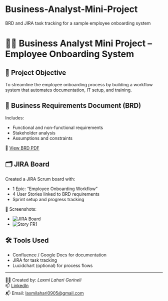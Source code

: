 # Business-Analyst-Mini-Project
BRD and JIRA task tracking for a sample employee onboarding system
# 🧑‍💼 Business Analyst Mini Project – Employee Onboarding System

## 📌 Project Objective
To streamline the employee onboarding process by building a workflow system that automates documentation, IT setup, and training.

## 📄 Business Requirements Document (BRD)
Includes:
- Functional and non-functional requirements
- Stakeholder analysis
- Assumptions and constraints

📎 [View BRD PDF](./BRD_Employee_Onboarding.pdf)

## 🗂️ JIRA Board
Created a JIRA Scrum board with:
- 1 Epic: “Employee Onboarding Workflow”
- 4 User Stories linked to BRD requirements
- Sprint setup and progress tracking

📸 Screenshots:
- ![JIRA Board](./JIRA_Board_1.png)
- ![Story FR1](./JIRA_Story_FR1.png)

## 🛠️ Tools Used
- Confluence / Google Docs for documentation
- JIRA for task tracking
- Lucidchart (optional) for process flows

---

👩‍💼 Created by: *Laxmi Lahari Gorineli*  
📫 [LinkedIn](https://linkedin.com/in/laxmilaharigorineli)  
📬 Email: laxmilahari0905@gmail.com

